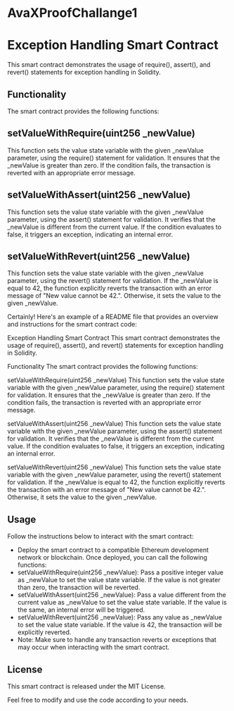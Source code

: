 # AvaXProofChallange1


# Exception Handling Smart Contract
This smart contract demonstrates the usage of require(), assert(), and revert() statements for exception handling in Solidity.

## Functionality
The smart contract provides the following functions:

## setValueWithRequire(uint256 _newValue)
This function sets the value state variable with the given _newValue parameter, using the require() statement for validation. It ensures that the _newValue is greater than zero. If the condition fails, the transaction is reverted with an appropriate error message.

## setValueWithAssert(uint256 _newValue)
This function sets the value state variable with the given _newValue parameter, using the assert() statement for validation. It verifies that the _newValue is different from the current value. If the condition evaluates to false, it triggers an exception, indicating an internal error.

## setValueWithRevert(uint256 _newValue)
This function sets the value state variable with the given _newValue parameter, using the revert() statement for validation. If the _newValue is equal to 42, the function explicitly reverts the transaction with an error message of "New value cannot be 42.". Otherwise, it sets the value to the given _newValue.


Certainly! Here's an example of a README file that provides an overview and instructions for the smart contract code:

Exception Handling Smart Contract
This smart contract demonstrates the usage of require(), assert(), and revert() statements for exception handling in Solidity.

Functionality
The smart contract provides the following functions:

setValueWithRequire(uint256 _newValue)
This function sets the value state variable with the given _newValue parameter, using the require() statement for validation. It ensures that the _newValue is greater than zero. If the condition fails, the transaction is reverted with an appropriate error message.

setValueWithAssert(uint256 _newValue)
This function sets the value state variable with the given _newValue parameter, using the assert() statement for validation. It verifies that the _newValue is different from the current value. If the condition evaluates to false, it triggers an exception, indicating an internal error.

setValueWithRevert(uint256 _newValue)
This function sets the value state variable with the given _newValue parameter, using the revert() statement for validation. If the _newValue is equal to 42, the function explicitly reverts the transaction with an error message of "New value cannot be 42.". Otherwise, it sets the value to the given _newValue.

## Usage
Follow the instructions below to interact with the smart contract:

- Deploy the smart contract to a compatible Ethereum development network or blockchain.
Once deployed, you can call the following functions:
- setValueWithRequire(uint256 _newValue): Pass a positive integer value as _newValue to set the value state variable. If the value is not greater than zero, the transaction will be reverted.
- setValueWithAssert(uint256 _newValue): Pass a value different from the current value as _newValue to set the value state variable. If the value is the same, an internal error will be triggered.
- setValueWithRevert(uint256 _newValue): Pass any value as _newValue to set the value state variable. If the value is 42, the transaction will be explicitly reverted.
- Note: Make sure to handle any transaction reverts or exceptions that may occur when interacting with the smart contract.

## License
This smart contract is released under the MIT License.

Feel free to modify and use the code according to your needs.
